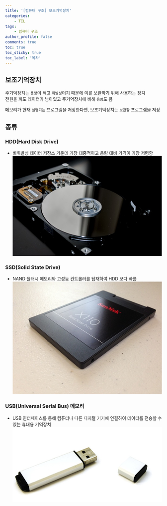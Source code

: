 ```yaml
---
title: '[컴퓨터 구조] 보조기억장치'
categories:
    - TIL
tags:
    - 컴퓨터 구조
author_profile: false
comments: true
toc: true
toc_sticky: true
toc_label: '목차'
---
```


## 보조기억장치
주기억장치는 `용량`이 적고 `휘발성`이기 때문에 이를 보완하기 위해 사용하는 장치  
전원을 꺼도 데이터가 남아있고 주기억장치에 비해 `용량`도 큼

메모리가 현재 `실행되는` 프로그램을 저장한다면, 보조기억장치는 `보관할` 프로그램을 저장

## 종류
### HDD(Hard Disk Drive)
* 비휘발성 데이터 저장소 가운데 가장 대중적이고 용량 대비 가격이 가장 저렴함
![hdd](/assets/images/2023/08-21/cs-03-hdd.png)

### SSD(Solid State Drive)
* NAND 플래시 메모리와 고성능 컨트롤러를 탑재하여 HDD 보다 빠름
![ssd](/assets/images/2023/08-21/cs-03-ssd.png)

### USB(Universal Serial Bus) 메모리
* USB 인터페이스를 통해 컴퓨터나 다른 디지털 기기에 연결하여 데이터를 전송할 수 있는 휴대용 기억장치
![usb](/assets/images/2023/08-21/cs-03-usb.png)